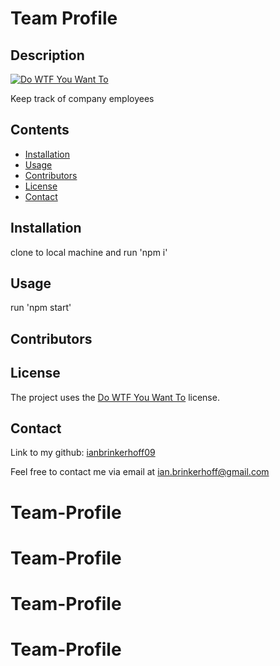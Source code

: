 
# Team Profile
## Description
[![Do WTF You Want To](https://img.shields.io/badge/License-WTFPL-brightgreen.svg)](http://www.wtfpl.net/)

Keep track of company employees
## Contents
- [Installation](#installation)
- [Usage](#usage)
- [Contributors](#contributors)
- [License](#license)
- [Contact](#contact)
## Installation
clone to local machine and run 'npm i'
## Usage
run 'npm start'
## Contributors

## License
The project uses the [Do WTF You Want To](http://www.wtfpl.net/) license.
## Contact
Link to my github: [ianbrinkerhoff09](https://github.com/ianbrinkerhoff09)

Feel free to contact me via email at [ian.brinkerhoff@gmail.com](mailto:ian.brinkerhoff@gmail.com)
# Team-Profile
# Team-Profile
# Team-Profile
# Team-Profile
